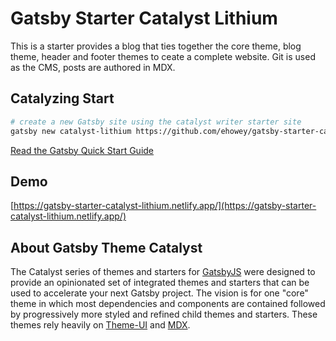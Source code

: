 # Gatsby Starter Catalyst Lithium

This is a starter provides a blog that ties together the core theme, blog theme, header and footer themes to ceate a complete website. Git is used as the CMS, posts are authored in MDX.

## Catalyzing Start

```sh
# create a new Gatsby site using the catalyst writer starter site
gatsby new catalyst-lithium https://github.com/ehowey/gatsby-starter-catalyst-lithum
```

[Read the Gatsby Quick Start Guide](https://www.gatsbyjs.org/docs/quick-start)

## Demo

[https://gatsby-starter-catalyst-lithium.netlify.app/](https://gatsby-starter-catalyst-lithium.netlify.app/)

## About Gatsby Theme Catalyst

The Catalyst series of themes and starters for [GatsbyJS](https://www.gatsbyjs.org/) were designed to provide an opinionated set of integrated themes and starters that can be used to accelerate your next Gatsby project. The vision is for one "core" theme in which most dependencies and components are contained followed by progressively more styled and refined child themes and starters. These themes rely heavily on [Theme-UI](https://theme-ui.com/) and [MDX](https://mdxjs.com/getting-started/gatsby/).
